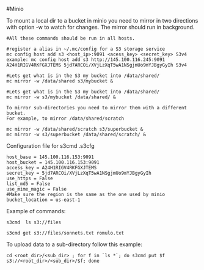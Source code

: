 #Minio

To mount a local dir to a bucket in minio you need to mirror in two directions with option -w to watch for changes. The mirror should run in background.
```
#All these commands should be run in all hosts.

#register a alias in ~/.mc/config for a S3 storage service
mc config host add s3 <host_ip>:9091 <acess_key> <secret_key> S3v4
example: mc config host add s3 http://145.100.116.245:9091 A24H1RIGV4RKFGXJTEMS 5jd7ARCOi/XVjLzXqT5wA1NSgjmUo9mYJBgyGyIh S3v4

#Lets get what is in the S3 my bucket into /data/shared/
mc mirror -w /data/shared s3/mybucket &

#Lets get what is in the S3 my bucket into /data/shared/
mc mirror -w s3/mybucket /data/shared/ &

To mirror sub-directories you need to mirror them with a different bucket. 
For example, to mirror /data/shared/scratch

mc mirror -w /data/shared/scratch s3/superbucket &
mc mirror -w s3/superbucket /data/shared/scratch/ &
```

Configuration file for s3cmd .s3cfg
```
host_base = 145.100.116.153:9091
host_bucket = 145.100.116.153:9091
access_key = A24H1RIGV4RKFGXJTEMS
secret_key = 5jd7ARCOi/XVjLzXqT5wA1NSgjmUo9mYJBgyGyIh
use_https = False
list_md5 = False
use_mime_magic = False
#Make sure the region is the same as the one used by minio
bucket_location = us-east-1

```

Example of commands:
```
s3cmd  ls s3://files

s3cmd get s3://files/sonnets.txt romulo.txt
```

To upload data to a sub-directory follow this example:
```
cd <root_dir>/<sub_dir> ; for f in `ls *`; do s3cmd put $f s3://<root_dir>/<sub_dir>/$f; done
```
